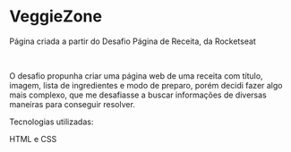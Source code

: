 <h1>VeggieZone</h1>

<p>Página criada a partir do Desafio Página de Receita, da Rocketseat</p>
<br>
<p>O desafio propunha criar uma página web de uma receita com título, imagem, lista de ingredientes e modo de preparo, porém decidi fazer algo mais complexo,
  que me desafiasse a buscar informações de diversas maneiras para conseguir resolver.</p>
  
Tecnologias utilizadas:

HTML e CSS



  
  
